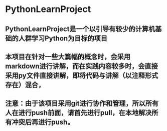 # PythonLearnProject

## PythonLearnProject是一个以引导有较少的计算机基础的人群学习Python为目标的项目

## 本项目在针对一些大篇幅的概念时，会采用markdown进行讲解，而在实践内容较多时，会直接采用py文件直接讲解，即将代码与讲解（以注释形式存在）混合，

## 注意：由于该项目采用git进行协作和管理，所以所有人在进行push前面，请首先进行pull，在本地解决所有冲突后再进行push。